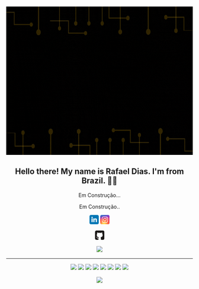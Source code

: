 <p align="center">
 <img  width="800" height="400" src="https://github.com/rafaeldias12/rafaeldias12/blob/main/img/card.gif">
</p>
<h2 align="center">Hello there! My name is Rafael Dias. I'm from Brazil. 👋😎</h2>
<p align="center">Em Construção... 
</p>

<p align="center">Em Construção..</p>

<p align="center"><a href="https://google/link"><img src="https://github.com/rafaeldias12/rafaeldias12/blob/main/img/linkedin.svg" height=25></a> <a href="https://www.instagram.com/"><img src="https://github.com/rafaeldias12/rafaeldias12/blob/main/img/instagram.svg" height=25></a> 
</p>

<p align=center>
  <a href="https://github.com/rafaeldias12">
    <img src="https://github.com/rafaeldias12/rafaeldias12/blob/main/img/github.png" height=25>
  </a>
</p>
<p align="center">
<a href="https://github.com/rafaeldias12"><img src="https://img.shields.io/github/followers/rafaeldias12?style=social"></a>
</p>
<hr>
<p align="center">
<img src="https://img.shields.io/badge/Javascript%20-%23D00000.svg?&style=for-the-badge&logo=Javascript&logoColor=white"/> <img src="https://img.shields.io/badge/node.js%20-%23323330.svg?&style=for-the-badge&logo=node.js&logoColor=%23F7DF1E"/> <img src="https://img.shields.io/badge/html5%20-%23E34F26.svg?&style=for-the-badge&logo=html5&logoColor=white"/> <img src="https://img.shields.io/badge/css3%20-%231572B6.svg?&style=for-the-badge&logo=css3&logoColor=white"/> <img src="https://img.shields.io/badge/python%20-%2314354C.svg?&style=for-the-badge&logo=python&logoColor=white"/> <img src="https://img.shields.io/badge/linux%20-%2300599C.svg?&style=for-the-badge&logo=linux%2B%2B&ogoColor=white"/> <img src="https://img.shields.io/badge/sqlite%20-%23F05033.svg?&style=for-the-badge&logo=sqlite&logoColor=white"/> <img src="https://img.shields.io/badge/mongodb%20-%23121011.svg?&style=for-the-badge&logo=mongodb&logoColor=white"/>
</p>

<p align=center>  
  <img align=center src="https://github-readme-stats.vercel.app/api?username=rafaeldias12&show_icons=true&theme=radical">
</p>
